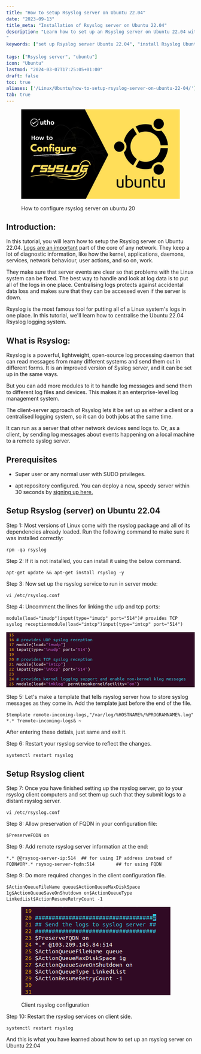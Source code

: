 ```yaml
---
title: "How to setup Rsyslog server on Ubuntu 22.04"
date: "2023-09-13"
title_meta: "Installation of Rsyslog server on Ubuntu 22.04"
description: "Learn how to set up an Rsyslog server on Ubuntu 22.04 with this comprehensive guide. Follow step-by-step instructions to install and configure Rsyslog, enabling centralized logging for enhanced monitoring and troubleshooting on your Ubuntu system.
"
keywords: ["set up Rsyslog server Ubuntu 22.04", "install Rsyslog Ubuntu 22.04", "configure Rsyslog server Ubuntu 22.04", "Ubuntu 22.04 Rsyslog setup", "Rsyslog installation guide Ubuntu 22.04", "Ubuntu 22.04 Rsyslog tutorial", "Rsyslog server configuration Ubuntu 22.04", "how to use Rsyslog Ubuntu 22.04"]

tags: ["Rsyslog server", "ubuntu"]
icon: "Ubuntu"
lastmod: "2024-03-07T17:25:05+01:00"
draft: false
toc: true
aliases: ['/Linux/Ubuntu/how-to-setup-rsyslog-server-on-ubuntu-22-04/']
tab: true
---
```


<figure>

![How to configure rsyslog server on ubuntu 20](images/How-to-configure-rsyslog-server-on-debian-1024x576.jpg)

<figcaption>

How to configure rsyslog server on ubuntu 20

</figcaption>

</figure>

## Introduction:

In this tutorial, you will learn how to setup the Rsyslog server on Ubuntu 22.04. [Logs are an important](https://www.plesk.com/blog/featured/linux-logs-explained/) part of the core of any network. They keep a lot of diagnostic information, like how the kernel, applications, daemons, services, network behaviour, user actions, and so on, work.

They make sure that server events are clear so that problems with the Linux system can be fixed. The best way to handle and look at log data is to put all of the logs in one place. Centralising logs protects against accidental data loss and makes sure that they can be accessed even if the server is down.

Rsyslog is the most famous tool for putting all of a Linux system's logs in one place. In this tutorial, we'll learn how to centralise the Ubuntu 22.04 Rsyslog logging system.

## What is Rsyslog:

Rsyslog is a powerful, lightweight, open-source log processing daemon that can read messages from many different systems and send them out in different forms. It is an improved version of Syslog server, and it can be set up in the same ways.

But you can add more modules to it to handle log messages and send them to different log files and devices. This makes it an enterprise-level log management system.

The client-server approach of Rsyslog lets it be set up as either a client or a centralised logging system, so it can do both jobs at the same time.

It can run as a server that other network devices send logs to. Or, as a client, by sending log messages about events happening on a local machine to a remote syslog server.

## Prerequisites

- Super user or any normal user with SUDO privileges.

- apt repository configured. You can deploy a new, speedy server within 30 seconds by [signing up here.](http://console.utho.com)

## Setup Rsyslog (server) on Ubuntu 22.04

Step 1: Most versions of Linux come with the rsyslog package and all of its dependencies already loaded. Run the following command to make sure it was installed correctly:

```
rpm -qa rsyslog
```

Step 2: If it is not installed, you can install it using the below command.

```
apt-get update && apt-get install rsyslog -y
```
Step 3: Now set up the rsyslog service to run in server mode:

```
vi /etc/rsyslog.conf
```
Step 4: Uncomment the lines for linking the udp and tcp ports:

```
module(load="imudp")input(type="imudp" port="514")# provides TCP syslog receptionmodule(load="imtcp")input(type="imtcp" port="514")
```

![This image has an empty alt attribute; its file name is image-1236.png](images/image-1236.png)

Step 5: Let's make a template that tells rsyslog server how to store syslog messages as they come in. Add the template just before the end of the file.

```
$template remote-incoming-logs,"/var/log/%HOSTNAME%/%PROGRAMNAME%.log" *.* ?remote-incoming-logs& ~
```

After entering these detials, just same and exit it.

Step 6: Restart your rsyslog service to reflect the changes.

```
systemctl restart rsyslog
```
## Setup Rsyslog client

Step 7: Once you have finished setting up the rsyslog server, go to your rsyslog client computers and set them up such that they submit logs to a distant rsyslog server.

```
vi /etc/rsyslog.conf
```
Step 8: Allow preservation of FQDN in your configuration file:

```
$PreserveFQDN on
```

Step 9: Add remote rsyslog server information at the end:

```
*.* @@rsysog-server-ip:514  ## for using IP address instead of FQDN#OR*.* rsysog-server-fqdn:514        ## for using FQDN
```

Step 9: Do more required changes in the client configuration file.

```
$ActionQueueFileName queue$ActionQueueMaxDiskSpace 1g$ActionQueueSaveOnShutdown on$ActionQueueType LinkedList$ActionResumeRetryCount -1
```

<figure>

![Client rsyslog configuration](images/image-1237.png)

<figcaption>

Client rsyslog configuration

</figcaption>

</figure>

Step 10: Restart the rsyslog services on client side.

```
systemctl restart rsyslog
```
And this is what you have learned about how to set up an rsyslog server on Ubuntu 22.04

